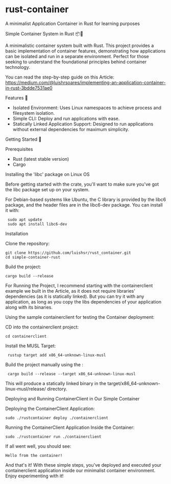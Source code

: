 # rust-container
A minimalist Application Container in Rust for learning purposes

Simple Container System in Rust 📦🦀

A minimalistic container system built with Rust. This project provides a basic implementation of container features, demonstrating how applications can be isolated and run in a separate environment. Perfect for those seeking to understand the foundational principles behind container technology.

You can read the step-by-step guide on this Article: https://medium.com/@luishrsoares/implementing-an-application-container-in-rust-3bdde7531ae0

Features 🌟

  - Isolated Environment: Uses Linux namespaces to achieve process and filesystem isolation.
  - Simple CLI: Deploy and run applications with ease.
  - Statically Linked Application Support: Designed to run applications without external dependencies for maximum simplicity.

Getting Started 🚀

Prerequisites

  - Rust (latest stable version)
  - Cargo

Installing the 'libc' package on Linux OS

Before getting started with the crate, you'll want to make sure you've got the libc package set up on your system.

For Debian-based systems like Ubuntu, the C library is provided by the libc6 package, and the header files are in the libc6-dev package. You can install it with:
     
     sudo apt update
     sudo apt install libc6-dev

Installation

   Clone the repository:

    git clone https://github.com/luishsr/rust_container.git
    cd simple-container-rust

   Build the project:

    cargo build --release

For Running the Project, I recommend starting with the containerclient example we built in the Article, as it does not require libraries' dependencies (as it is statically linked). But you can try it with any application, as long as you copy the libs dependencies of your application along with its binaries.

Using the sample containerclient for testing the Container deployment:

   CD into the containerclient project:

    cd containerclient
   

   Install the MUSL Target:
     
     rustup target add x86_64-unknown-linux-musl
   
   Build the project manually using the :

     cargo build --release --target x86_64-unknown-linux-musl  

   This will produce a statically linked binary in the target/x86_64-unknown-linux-musl/release/ directory.  

Deploying and Running ContainerClient in Our Simple Container

   Deploying the ContainerClient Application:

    sudo ./rustcontainer deploy ./containerclient

   Running the ContainerClient Application Inside the Container:

    sudo ./rustcontainer run ./containerclient

If all went well, you should see:

    Hello from the container!

And that's it! With these simple steps, you've deployed and executed your containerclient application inside our minimalist container environment. Enjoy experimenting with it!







